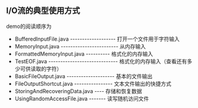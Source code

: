 ## I/O流的典型使用方式
              
demo的阅读顺序为

+ BufferedInputFile.java ------------------- 打开一个文件用于字符输入
+ MemoryInput.java ------------------------ 从内存输入
+ FormattedMemoryInput.java ---------- 格式化的内存输入
+ TestEOF.java ----------------------------- 格式化的内存输入（查看还有多少可供读取的字符）
+ BasicFileOutput.java -------------------- 基本的文件输出
+ FileOutputShortcut.java ---------------- 文本文件输出的快捷方式
+ StoringAndRecoveringData.java ---- 存储和恢复数据
+ UsingRandomAccessFile.java ------- 读写随机访问文件
